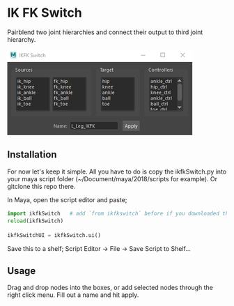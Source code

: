 # IK FK Switch #
Pairblend two joint hierarchies and connect their output to third joint hierarchy.

![alt text](/res/ui.png?raw=True "ui")

## Installation ##

For now let's keep it simple. All you have to do is copy the ikfkSwitch.py into your maya script folder (~/Document/maya/2018/scripts for example). Or gitclone this repo there.

In Maya, open the script editor and paste;
```python
import ikfkSwitch   # add `from ikfkswitch` before if you downloaded the entier repo.
reload(ikfkSwitch)

ikfkSwitchUI = ikfkSwitch.ui()
```

Save this to a shelf; Script Editor -> File -> Save Script to Shelf...

## Usage ##

Drag and drop nodes into the boxes, or add selected nodes through the right click menu. Fill out a name and hit apply.
